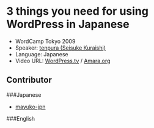 3 things you need for using WordPress in Japanese
===
+ WordCamp Tokyo 2009
+ Speaker: [tenpura (Seisuke Kuraishi)](https://twitter.com/eastcoder)
+ Language: Japanese
+ Video URL:
 [WordPress.tv](http://wordpress.tv/2009/04/30/wordcamp-tokyo-2009-tenpura-3-things-you-need-for-using-wordpress-in-japanese/)
 / 
 [Amara.org](http://www.amara.org/ja/videos/l55nI8phKHrA/ja/841494/)

Contributor
---
###Japanese
+ [mayuko-jpn](https://github.com/mayuko-jpn)

###English
